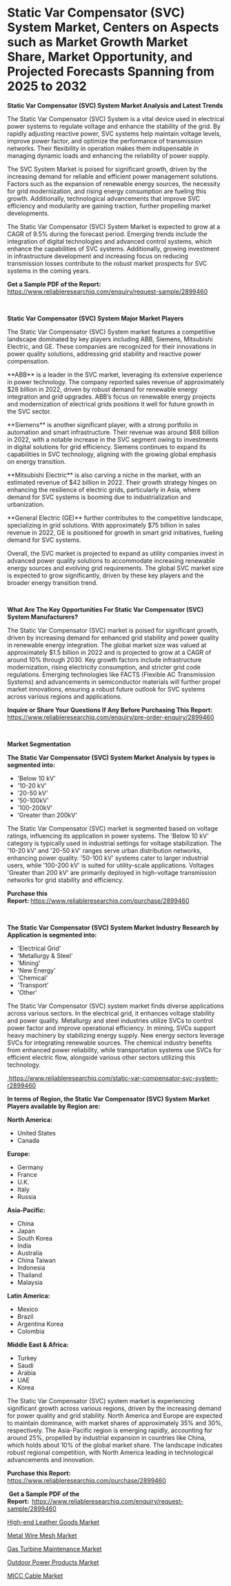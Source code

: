<p><h1>Static Var Compensator (SVC) System Market, Centers on Aspects such as Market Growth Market Share, Market Opportunity, and Projected Forecasts Spanning from 2025 to 2032</h1></p><p><strong>Static Var Compensator (SVC) System Market Analysis and Latest Trends</strong></p>
<p><p>The Static Var Compensator (SVC) System is a vital device used in electrical power systems to regulate voltage and enhance the stability of the grid. By rapidly adjusting reactive power, SVC systems help maintain voltage levels, improve power factor, and optimize the performance of transmission networks. Their flexibility in operation makes them indispensable in managing dynamic loads and enhancing the reliability of power supply.</p><p>The SVC System Market is poised for significant growth, driven by the increasing demand for reliable and efficient power management solutions. Factors such as the expansion of renewable energy sources, the necessity for grid modernization, and rising energy consumption are fueling this growth. Additionally, technological advancements that improve SVC efficiency and modularity are gaining traction, further propelling market developments.</p><p>The Static Var Compensator (SVC) System Market is expected to grow at a CAGR of 9.5% during the forecast period. Emerging trends include the integration of digital technologies and advanced control systems, which enhance the capabilities of SVC systems. Additionally, growing investment in infrastructure development and increasing focus on reducing transmission losses contribute to the robust market prospects for SVC systems in the coming years.</p></p>
<p><strong>Get a Sample PDF of the Report:&nbsp;</strong> <a href="https://www.reliableresearchiq.com/enquiry/request-sample/2899460?utm_campaign=123&utm_medium=2&utm_source=Github&utm_content=ia&utm_term=16032025&utm_id=static-var-compensator-svc-system">https://www.reliableresearchiq.com/enquiry/request-sample/2899460</a></p>
<p>&nbsp;</p>
<p><strong>Static Var Compensator (SVC) System Major Market Players</strong></p>
<p><p>The Static Var Compensator (SVC) System market features a competitive landscape dominated by key players including ABB, Siemens, Mitsubishi Electric, and GE. These companies are recognized for their innovations in power quality solutions, addressing grid stability and reactive power compensation.</p><p>**ABB** is a leader in the SVC market, leveraging its extensive experience in power technology. The company reported sales revenue of approximately $28 billion in 2022, driven by robust demand for renewable energy integration and grid upgrades. ABB’s focus on renewable energy projects and modernization of electrical grids positions it well for future growth in the SVC sector.</p><p>**Siemens** is another significant player, with a strong portfolio in automation and smart infrastructure. Their revenue was around $68 billion in 2022, with a notable increase in the SVC segment owing to investments in digital solutions for grid efficiency. Siemens continues to expand its capabilities in SVC technology, aligning with the growing global emphasis on energy transition.</p><p>**Mitsubishi Electric** is also carving a niche in the market, with an estimated revenue of $42 billion in 2022. Their growth strategy hinges on enhancing the resilience of electric grids, particularly in Asia, where demand for SVC systems is booming due to industrialization and urbanization.</p><p>**General Electric (GE)** further contributes to the competitive landscape, specializing in grid solutions. With approximately $75 billion in sales revenue in 2022, GE is positioned for growth in smart grid initiatives, fueling demand for SVC systems.</p><p>Overall, the SVC market is projected to expand as utility companies invest in advanced power quality solutions to accommodate increasing renewable energy sources and evolving grid requirements. The global SVC market size is expected to grow significantly, driven by these key players and the broader energy transition trend.</p></p>
<p>&nbsp;</p>
<p><strong>What Are The Key Opportunities For Static Var Compensator (SVC) System Manufacturers?</strong></p>
<p><p>The Static Var Compensator (SVC) market is poised for significant growth, driven by increasing demand for enhanced grid stability and power quality in renewable energy integration. The global market size was valued at approximately $1.5 billion in 2022 and is projected to grow at a CAGR of around 10% through 2030. Key growth factors include infrastructure modernization, rising electricity consumption, and stricter grid code regulations. Emerging technologies like FACTS (Flexible AC Transmission Systems) and advancements in semiconductor materials will further propel market innovations, ensuring a robust future outlook for SVC systems across various regions and applications.</p></p>
<p><strong>Inquire or Share Your Questions If Any Before Purchasing This Report:</strong> <a href="https://www.reliableresearchiq.com/enquiry/pre-order-enquiry/2899460?utm_campaign=123&utm_medium=2&utm_source=Github&utm_content=ia&utm_term=16032025&utm_id=static-var-compensator-svc-system">https://www.reliableresearchiq.com/enquiry/pre-order-enquiry/2899460</a></p>
<p>&nbsp;</p>
<p><strong>Market Segmentation</strong></p>
<p><strong>The Static Var Compensator (SVC) System Market Analysis by types is segmented into:</strong></p>
<p><ul><li>'Below 10 kV'</li><li>'10-20 kV'</li><li>'20-50 kV'</li><li>'50-100kV'</li><li>'100-200kV'</li><li>'Greater than 200kV'</li></ul></p>
<p><p>The Static Var Compensator (SVC) market is segmented based on voltage ratings, influencing its application in power systems. The 'Below 10 kV' category is typically used in industrial settings for voltage stabilization. The '10-20 kV' and '20-50 kV' ranges serve urban distribution networks, enhancing power quality. '50-100 kV' systems cater to larger industrial users, while '100-200 kV' is suited for utility-scale applications. Voltages 'Greater than 200 kV' are primarily deployed in high-voltage transmission networks for grid stability and efficiency.</p></p>
<p><strong>Purchase this Report:&nbsp;</strong><a href="https://www.reliableresearchiq.com/purchase/2899460?utm_campaign=123&utm_medium=2&utm_source=Github&utm_content=ia&utm_term=16032025&utm_id=static-var-compensator-svc-system">https://www.reliableresearchiq.com/purchase/2899460</a></p>
<p>&nbsp;</p>
<p><strong>The Static Var Compensator (SVC) System Market Industry Research by Application is segmented into:</strong></p>
<p><ul><li>'Electrical Grid'</li><li>'Metallurgy & Steel'</li><li>'Mining'</li><li>'New Energy'</li><li>'Chemical'</li><li>'Transport'</li><li>'Other'</li></ul></p>
<p><p>The Static Var Compensator (SVC) system market finds diverse applications across various sectors. In the electrical grid, it enhances voltage stability and power quality. Metallurgy and steel industries utilize SVCs to control power factor and improve operational efficiency. In mining, SVCs support heavy machinery by stabilizing energy supply. New energy sectors leverage SVCs for integrating renewable sources. The chemical industry benefits from enhanced power reliability, while transportation systems use SVCs for efficient electric flow, alongside various other sectors utilizing this technology.</p></p>
<p><a href="https://www.reliableresearchiq.com/static-var-compensator-svc-system-r2899460?utm_campaign=123&utm_medium=2&utm_source=Github&utm_content=ia&utm_term=16032025&utm_id=static-var-compensator-svc-system">&nbsp;https://www.reliableresearchiq.com/static-var-compensator-svc-system-r2899460</a></p>
<p><strong>In terms of Region, the Static Var Compensator (SVC) System Market Players available by Region are:</strong></p>
<p>
    <p> <strong> North America: </strong>
        <ul>
            <li>United States</li>
            <li>Canada</li>
        </ul>
        </p> 
    <p> <strong> Europe: </strong>
        <ul>
            <li>Germany</li>
            <li>France</li>
            <li>U.K.</li>
            <li>Italy</li>
            <li>Russia</li>
        </ul>
        </p> 
    <p> <strong> Asia-Pacific: </strong>
        <ul>
            <li>China</li>
            <li>Japan</li>
            <li>South Korea</li>
            <li>India</li>
            <li>Australia</li>
            <li>China Taiwan</li>
            <li>Indonesia</li>
            <li>Thailand</li>
            <li>Malaysia</li>
        </ul>
        </p> 
    <p> <strong> Latin America: </strong>
        <ul>
            <li>Mexico</li>
            <li>Brazil</li>
            <li>Argentina Korea</li>
            <li>Colombia</li>
        </ul>
        </p> 
    <p> <strong> Middle East & Africa: </strong>
        <ul>
            <li>Turkey</li>
            <li>Saudi</li>
            <li>Arabia</li>
            <li>UAE</li>
            <li>Korea</li>
        </ul>
    </p>
    </p>
<p><p>The Static Var Compensator (SVC) system market is experiencing significant growth across various regions, driven by the increasing demand for power quality and grid stability. North America and Europe are expected to maintain dominance, with market shares of approximately 35% and 30%, respectively. The Asia-Pacific region is emerging rapidly, accounting for around 25%, propelled by industrial expansion in countries like China, which holds about 10% of the global market share. The landscape indicates robust regional competition, with North America leading in technological advancements and innovation.</p></p>
<p><strong>Purchase this Report: </strong><a href="https://www.reliableresearchiq.com/purchase/2899460?utm_campaign=123&utm_medium=2&utm_source=Github&utm_content=ia&utm_term=16032025&utm_id=static-var-compensator-svc-system">https://www.reliableresearchiq.com/purchase/2899460</a></p>
<p>&nbsp;<strong>Get a Sample PDF of the Report:&nbsp;&nbsp;</strong><a href="https://www.reliableresearchiq.com/enquiry/request-sample/2899460?utm_campaign=123&utm_medium=2&utm_source=Github&utm_content=ia&utm_term=16032025&utm_id=static-var-compensator-svc-system">https://www.reliableresearchiq.com/enquiry/request-sample/2899460</a></p>
<p><strong></strong></p>
<p><p><a href="https://github.com/kabotcaddoub/Market-Research-Report-List-1/blob/main/high-end-leather-goods-market.md?utm_campaign=123&utm_medium=2&utm_source=Github&utm_content=ia&utm_term=16032025&utm_id=static-var-compensator-svc-system">High-end Leather Goods Market</a></p><p><a href="https://github.com/forttgoddym7/Market-Research-Report-List-1/blob/main/metal-wire-mesh-market.md?utm_campaign=123&utm_medium=2&utm_source=Github&utm_content=ia&utm_term=16032025&utm_id=static-var-compensator-svc-system">Metal Wire Mesh Market</a></p><p><a href="https://github.com/drevertevell/Market-Research-Report-List-1/blob/main/gas-turbine-maintenance-market.md?utm_campaign=123&utm_medium=2&utm_source=Github&utm_content=ia&utm_term=16032025&utm_id=static-var-compensator-svc-system">Gas Turbine Maintenance Market</a></p><p><a href="https://github.com/duskodazzi34/Market-Research-Report-List-1/blob/main/outdoor-power-products-market.md?utm_campaign=123&utm_medium=2&utm_source=Github&utm_content=ia&utm_term=16032025&utm_id=static-var-compensator-svc-system">Outdoor Power Products Market</a></p><p><a href="https://github.com/elhibacajka/Market-Research-Report-List-1/blob/main/micc-cable-market.md?utm_campaign=123&utm_medium=2&utm_source=Github&utm_content=ia&utm_term=16032025&utm_id=static-var-compensator-svc-system">MICC Cable Market</a></p></p>